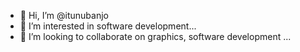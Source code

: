 - 👋 Hi, I’m @itunubanjo
- 👀 I’m interested in software development...
- 💞️ I’m looking to collaborate on graphics, software development ...

<!---
itunubanjo/itunubanjo is a ✨ special ✨ repository because its `README.md` (this file) appears on your GitHub profile.
You can click the Preview link to take a look at your changes.
--->
